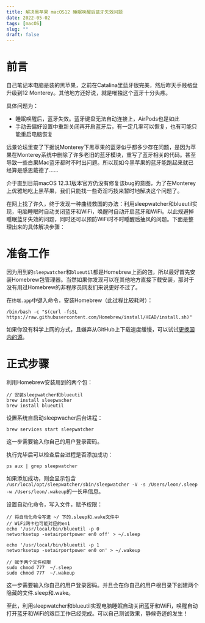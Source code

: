 ```yaml
---
title: 解决黑苹果 macOS12 睡眠唤醒后蓝牙失效问题
date: 2022-05-02
tags: [macOS]
slug: ""
draft: false
---
```


# 前言

自己笔记本电脑是装的黑苹果，之前在Catalina里蓝牙很完美，然后昨天手贱格盘升级到12 Monterey。其他地方还好说，就是唯独这个蓝牙十分头疼。

具体问题为：

- 睡眠唤醒后，蓝牙失效。蓝牙键盘无法自动连接上，AirPods也是如此
- 手动去偏好设置中重新关闭再开启蓝牙后，有一定几率可以恢复，也有可能只能重启电脑恢复

远景论坛里查了下据说Monterey下黑苹果的蓝牙似乎都多少存在问题，是因为苹果在Monterey系统中删除了许多老旧的蓝牙模块，重写了蓝牙相关的代码。甚至导致一些白果Mac蓝牙都时不时出问题。所以现如今黑苹果的蓝牙能跑起来就已经算是感恩戴德了……

介于直到目前macOS 12.3.1版本官方仍没有修复该bug的意图，为了在Monterey上优雅地吃上黑苹果，我们只能找一些奇淫巧技来暂时地解决这个问题了。

在网上找了许久，终于发现一种曲线救国的办法：利用sleepwatcher和blueutil实现，电脑睡眠时自动关闭蓝牙和WiFi，唤醒时自动开启蓝牙和WiFi。以此规避掉睡眠蓝牙失效的问题，同时还可以预防WiFi时不时睡醒后抽风的问题。下面是整理出来的具体解决步骤：

# 准备工作

因为用到的`sleepwatcher`和`blueutil`都是Homebrew上面的包，所以最好首先安装Homebrew包管理器。当然如果你发现可以在其他地方直接下载安装，那对于没有用过Homebrew的非程序员网友们来说更好不过了。

在`终端.app`中键入命令，安装Homebrew（此过程比较耗时）：

```shell
/bin/bash -c "$(curl -fsSL https://raw.githubusercontent.com/Homebrew/install/HEAD/install.sh)"
```

如果你没有科学上网的方式，且嫌弃从GitHub上下载速度缓慢，可以试试[更换国内的源](https://brew.idayer.com/guide/change-source/)。

# 正式步骤

利用Homebrew安装用到的两个包：

```shell
// 安装sleepwatcher和blueutil
brew install sleepwacher
brew install blueutil
```

设置系统自启动sleepwacher后台进程：

```shell
brew services start sleepwatcher
```

这一步需要输入你自己的用户登录密码。

执行完毕后可以检查后台进程是否添加成功：

```shell
ps aux | grep sleepwatcher
```

如果添加成功，则会显示包含 `/usr/local/opt/sleepwatcher/sbin/sleepwatcher -V -s /Users/leon/.sleep -w /Users/leon/.wakeup`的一长串信息。

设置自动化命令，写入文件，赋予权限：

```shell
// 将自动化命令写进 ~/ 下的.sleep和.wake文件中
// WiFi网卡也可能对应的en1
echo '/usr/local/bin/blueutil -p 0
networksetup -setairportpower en0 off' > ~/.sleep

echo '/usr/local/bin/blueutil -p 1
networksetup -setairportpower en0 on' > ~/.wakeup

// 赋予两个文件权限
sudo chmod 777  ~/.sleep
sudo chmod 777  ~/.wakeup
```

这一步需要输入你自己的用户登录密码。并且会在你自己的用户根目录下创建两个隐藏的文件.sleep和.wake。

至此，利用sleepwatcher和blueutil实现电脑睡眠自动关闭蓝牙和WiFi，唤醒自动打开蓝牙和WiFi的艰巨工作已经完成。可以自己测试效果，静候奇迹的发生！

